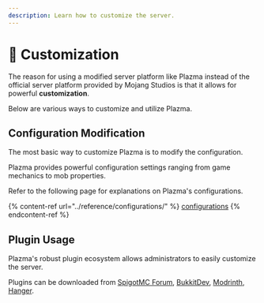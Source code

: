 ```yaml
---
description: Learn how to customize the server.
---
```


# 🎨 Customization

The reason for using a modified server platform like Plazma instead of the official server platform provided by Mojang Studios is that it allows for powerful **customization**.

Below are various ways to customize and utilize Plazma.

## Configuration Modification <a href="#id-1" id="id-1"></a>

The most basic way to customize Plazma is to modify the configuration.

Plazma provides powerful configuration settings ranging from game mechanics to mob properties.

Refer to the following page for explanations on Plazma's configurations.

{% content-ref url="../reference/configurations/" %}
[configurations](../reference/configurations/)
{% endcontent-ref %}

## Plugin Usage <a href="#id-2" id="id-2"></a>

Plazma's robust plugin ecosystem allows administrators to easily customize the server.

Plugins can be downloaded from [SpigotMC Forum](https://www.spigotmc.org/resources/), [BukkitDev](https://dev.bukkit.org/bukkit-plugins), [Modrinth](https://modrinth.com/plugins), [Hanger](https://hangar.papermc.io/).
